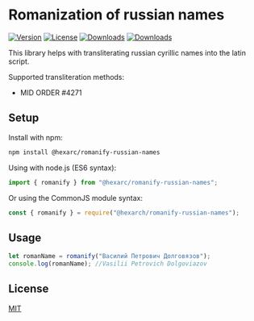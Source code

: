 Romanization of russian names
===========

[![Version](http://img.shields.io/npm/v/@hexarc/romanify-russian-names.svg)](https://www.npmjs.org/package/@hexarc/romanify-russian-names)
[![License](http://img.shields.io/:license-mit-blue.svg)](http://badges.mit-license.org)
[![Downloads](http://img.shields.io/npm/dm/@hexarc/romanify-russian-names.svg)](https://npmjs.org/package/@hexarc/romanify-russian-names)
[![Downloads](http://img.shields.io/npm/dt/@hexarc/romanify-russian-names.svg)](https://npmjs.org/package/@hexarc/romanify-russian-names)

This library helps with transliterating russian cyrillic names into the latin script.

Supported transliteration methods:
- MID ORDER #4271


## Setup
Install with npm:

```sh
npm install @hexarc/romanify-russian-names
```

Using with node.js (ES6 syntax):

```js
import { romanify } from "@hexarc/romanify-russian-names";
```

Or using the CommonJS module syntax:

```js
const { romanify } = require("@hexarch/romanify-russian-names");
```

## Usage
```js
let romanName = romanify("Василий Петрович Долговязов");
console.log(romanName); //Vasilii Petrovich Dolgoviazov
```

## License

[MIT](LICENSE)